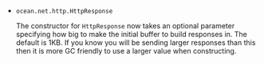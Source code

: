 * `ocean.net.http.HttpResponse`

  The constructor for `HttpResponse` now takes an optional parameter
  specifying how big to make the initial buffer to build responses in. The
  default is 1KB. If you know you will be sending larger responses than this
  then it is more GC friendly to use a larger value when constructing.
